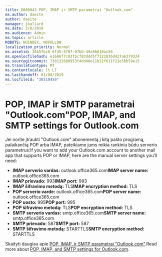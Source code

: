 ```yaml
---
title: 8000043 POP, IMAP ir SMTP parametrai "Outlook.com"
ms.author: daeite
author: daeite
manager: joallard
ms.date: 3/8/2019
ms.audience: Admin
ms.topic: article
ROBOTS: NOINDEX, NOFOLLOW
localization_priority: Normal
ms.assetid: 16b5fbc6-6f45-4707-97bb-49a9b610ac56
ms.openlocfilehash: e1686f7c03fbcf83ddd5f7122836d427a6379324
ms.sourcegitcommit: 738132680953f4dd46e11b32f611f21e5bb59e15
ms.translationtype: MT
ms.contentlocale: lt-LT
ms.lasthandoff: 03/08/2019
ms.locfileid: "30510450"
---
```

# <a name="pop-imap-and-smtp-settings-for-outlookcom"></a><span data-ttu-id="8c464-102">POP, IMAP ir SMTP parametrai "Outlook.com"</span><span class="sxs-lookup"><span data-stu-id="8c464-102">POP, IMAP, and SMTP settings for Outlook.com</span></span>

<span data-ttu-id="8c464-103">Jei norite įtraukti "Outlook.com" abonementą į kitą pašto programą, palaikančią POP arba IMAP, pateikiame jums reikia rankiniu būdu serverio parametrus:</span><span class="sxs-lookup"><span data-stu-id="8c464-103">If you want to add your Outlook.com account to another mail app that supports POP or IMAP, here are the manual server settings you'll need:</span></span>
  
- <span data-ttu-id="8c464-104">**IMAP serverio vardas:** outlook.office365.com</span><span class="sxs-lookup"><span data-stu-id="8c464-104">**IMAP server name:** outlook.office365.com</span></span> 
- <span data-ttu-id="8c464-105">**IMAP prievado:** 993</span><span class="sxs-lookup"><span data-stu-id="8c464-105">**IMAP port:** 993</span></span>   
- <span data-ttu-id="8c464-106">**IMAP šifravimo metodą:** TLS</span><span class="sxs-lookup"><span data-stu-id="8c464-106">**IMAP encryption method:** TLS</span></span>   
- <span data-ttu-id="8c464-107">**POP serverio varde:** outlook.office365.com</span><span class="sxs-lookup"><span data-stu-id="8c464-107">**POP server name:** outlook.office365.com</span></span>  
- <span data-ttu-id="8c464-108">**POP uosto:** 995</span><span class="sxs-lookup"><span data-stu-id="8c464-108">**POP port:** 995</span></span>  
- <span data-ttu-id="8c464-109">**POP šifravimo metodą:** TLS</span><span class="sxs-lookup"><span data-stu-id="8c464-109">**POP encryption method:** TLS</span></span>  
- <span data-ttu-id="8c464-110">**SMTP serverio vardas:** smtp.office365.com</span><span class="sxs-lookup"><span data-stu-id="8c464-110">**SMTP server name:** smtp.office365.com</span></span> 
- <span data-ttu-id="8c464-111">**SMTP prievado:** 587</span><span class="sxs-lookup"><span data-stu-id="8c464-111">**SMTP port:** 587</span></span> 
- <span data-ttu-id="8c464-112">**SMTP šifravimo metodą:** STARTTLS</span><span class="sxs-lookup"><span data-stu-id="8c464-112">**SMTP encryption method:** STARTTLS</span></span> 

<span data-ttu-id="8c464-113">Skaityti daugiau apie [POP, IMAP, ir SMTP parametrai "Outlook.com"](https://go.microsoft.com/fwlink/p/?linkid=2001402&amp;clcid=0x409).</span><span class="sxs-lookup"><span data-stu-id="8c464-113">Read more about [POP, IMAP, and SMTP settings for Outlook.com](https://go.microsoft.com/fwlink/p/?linkid=2001402&amp;clcid=0x409).</span></span>